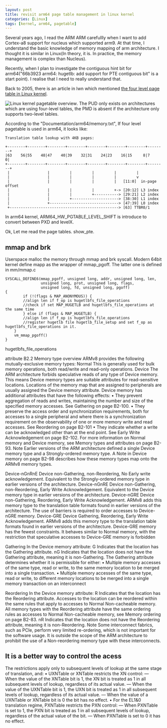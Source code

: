```yaml
---
layout: post
title: revisit arm64 page table management in linux kernel
categories: [Linux]
tags: [kernel, arm64, pagetable]
---
```



Several years ago, I read the ARM ARM carefullly when I want to add Cortex-a8 support for nucleus which supported arm9. At that time, I understand the basic knowledge of memory mapping of arm architecture. I thought it is similar in Linux(In theory, it is. In practice, the memory management is complex than Nucleus).

Recently, when I plan to investigate the contiguous hint bit for arm64("66b3923 arm64: hugetlb: add support for PTE contiguous bit" is a start point). I realise that I need to really understand that.

Back to 2005, there is an article in lwn which mentioned [the four level page table in Linux kernel](https://lwn.net/Articles/117749/).

![Linux kernel pagetable overview]({{site.url}}public/images/pagetable/linux_four_level_pagetables_overview_from_lwn.png).
The PUD only exists on architectures which are using four-level tables, the PMD is absent if the architecture only supports two-level tables.

According to the "Documentation/arm64/memory.txt", If four level pagetable is used in arm64, it looks like:
```
Translation table lookup with 4KB pages:

+--------+--------+--------+--------+--------+--------+--------+--------+
|63    56|55    48|47    40|39    32|31    24|23    16|15     8|7      0|
+--------+--------+--------+--------+--------+--------+--------+--------+
 |                 |         |         |         |         |
 |                 |         |         |         |         v
 |                 |         |         |         |   [11:0]  in-page offset
 |                 |         |         |         +-> [20:12] L3 index
 |                 |         |         +-----------> [29:21] L2 index
 |                 |         +---------------------> [38:30] L1 index
 |                 +-------------------------------> [47:39] L0 index
 +-------------------------------------------------> [63] TTBR0/1
```

In arm64 kernel, ARM64_HW_PGTABLE_LEVEL_SHIFT is introduce to convert between PXD and levelX.

Ok, Let me read the page tables.
show_pte.

## mmap and brk
Userspace malloc the memory through mmap and brk syscall. Modern 64bit kernel define mapp as the wrapper of mmap_pgoff. The latter one is defined in mm/mmap.c
```
SYSCALL_DEFINE6(mmap_pgoff, unsigned long, addr, unsigned long, len,
                unsigned long, prot, unsigned long, flags,
                unsigned long, fd, unsigned long, pgoff)
{
        if (!(flags & MAP_ANONYMOUS)) {
		//align len if f_op is hugetlbfs_file_operations
		//check if set MAP_HUGETLB and hugetlbfs_file_operations at the same time
        } else if (flags & MAP_HUGETLB) {
		//align len if f_op is hugetlbfs_file_operations
		//register hugetlb file hugetlb_file_setup and set f_op as hugetlbfs_file_operations in it.
	}
	vm_mmap_pgoff()
}
```
hugetlbfs_file_operations

attribute
B2.2 Memory type overview
ARMv8 provides the following mutually-exclusive memory types:
Normal This is generally used for bulk memory operations, both read/write and read-only operations.
Device The ARM architecture forbids speculative reads of any type of Device memory. This means Device
memory types are suitable attributes for read-sensitive locations.
Locations of the memory map that are assigned to peripherals are usually assigned the Device
memory attribute.
Device memory has additional attributes that have the following effects:
• They prevent aggregation of reads and writes, maintaining the number and size of the
specified memory accesses. See Gathering on page B2-100.
• They preserve the access order and synchronization requirements, both for accesses to a
single peripheral and where there is a synchronization requirement on the observability of
one or more memory write and read accesses. See Reordering on page B2-101
• They indicate whether a write can be acknowledged other than at the end point. See Early
Write Acknowledgement on page B2-102.
For more information on Normal memory and Device memory, see Memory types and attributes on page B2-93.
Note
Earlier versions of the ARM architecture defined a single Device memory type and a Strongly-ordered memory
type. A Note in Device memory on page B2-98 describes how these memory types map onto the ARMv8 memory
types.

Device-nGnRnE Device non-Gathering, non-Reordering, No Early write acknowledgement.
Equivalent to the Strongly-ordered memory type in earlier versions of the architecture.
Device-nGnRE Device non-Gathering, non-Reordering, Early Write Acknowledgement.
Equivalent to the Device memory type in earlier versions of the architecture.
Device-nGRE Device non-Gathering, Reordering, Early Write Acknowledgement.
ARMv8 adds this memory type to the translation table formats found in earlier versions of
the architecture. The use of barriers is required to order accesses to Device-nGRE memory.
Device-GRE Device Gathering, Reordering, Early Write Acknowledgement.
ARMv8 adds this memory type to the translation table formats found in earlier versions of
the architecture. Device-GRE memory has the fewest constraints. It behaves similar to
Normal memory, with the restriction that speculative accesses to Device-GRE memory is
forbidden

Gathering
In the Device memory attribute:
G Indicates that the location has the Gathering attribute.
nG Indicates that the location does not have the Gathering attribute, meaning it is non-Gathering.
The Gathering attribute determines whether it is permissible for either:
• Multiple memory accesses of the same type, read or write, to the same memory location to be merged into a
single transaction.
• Multiple memory accesses of the same type, read or write, to different memory locations to be merged into
a single memory transaction on an interconnect


Reordering
In the Device memory attribute:
R Indicates that the location has the Reordering attribute. Accesses to the location can be reordered
within the same rules that apply to accesses to Normal Non-cacheable memory. All memory types
with the Reordering attribute have the same ordering rules as accesses to Normal Non-cacheable
memory, see Memory ordering on page B2-83.
nR Indicates that the location does not have the Reordering attribute, meaning it is non-Reordering.
Note
Some interconnect fabrics, such as PCIe, perform very limited re-ordering, which is not important
for the software usage. It is outside the scope of the ARM architecture to prohibit the use of a
Non-reordering memory type with these interconnects.


It is a better way to control the acess
---------------------------------------
The restrictions apply only to subsequent levels of lookup at the same stage of translation, and:
• UXNTable or XNTable restricts the XN control:
— When the value of the XNTable bit is 1, the XN bit is treated as 1 in all subsequent levels of lookup,
regardless of its actual value.
— When the value of the UXNTable bit is 1, the UXN bit is treated as 1 in all subsequent levels of lookup,
regardless of its actual value.
— When the value of a UXNTable or XNTable bit is 0 the bit has no effect.
• For the EL1&0 translation regime, PXNTable restricts the PXN control:
— When PXNTable is set to 1, the PXN bit is treated as 1 in all subsequent levels of lookup, regardless
of the actual value of the bit.
— When PXNTable is set to 0 it has no effect.
